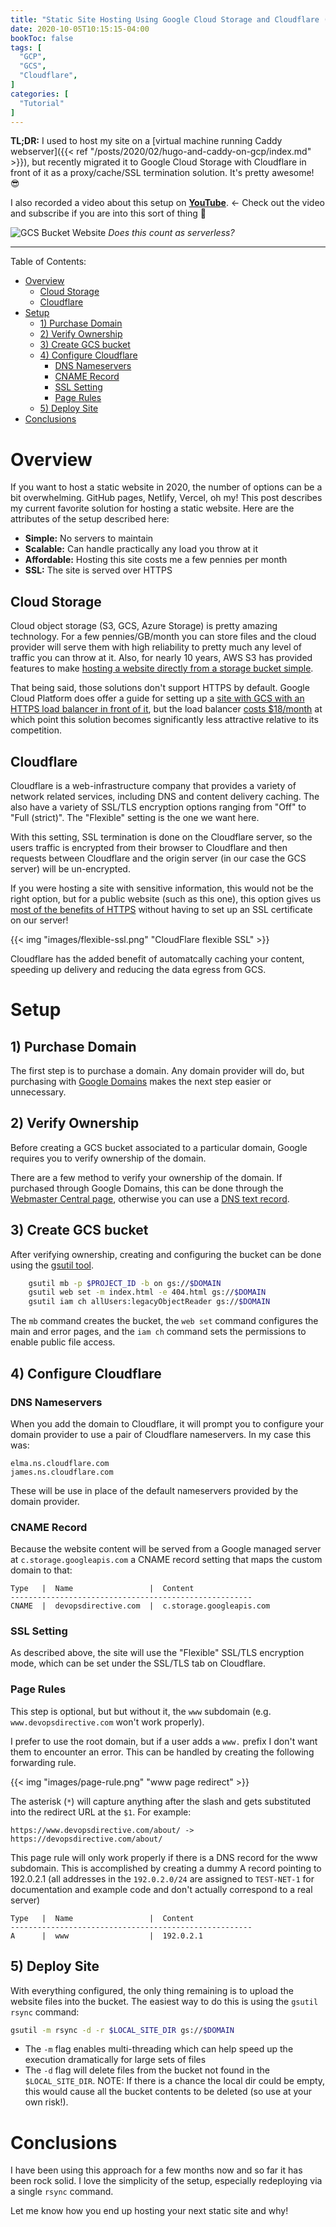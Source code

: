 ```yaml
---
title: "Static Site Hosting Using Google Cloud Storage and Cloudflare (with SSL!)"
date: 2020-10-05T10:15:15-04:00
bookToc: false
tags: [
  "GCP",
  "GCS",
  "Cloudflare",
]
categories: [
  "Tutorial"
]
---
```


**TL;DR:** I used to host my site on a [virtual machine running Caddy webserver]({{< ref "/posts/2020/02/hugo-and-caddy-on-gcp/index.md" >}}), but recently migrated it to Google Cloud Storage with Cloudflare in front of it as a proxy/cache/SSL termination solution. It's pretty awesome! 😎

I also recorded a video about this setup on **[YouTube](https://www.youtube.com/watch?v=sUr4GBzEqNs)**. ← Check out the video and subscribe if you are into this sort of thing 🙏

![GCS Bucket Website](/static/images/gcs-site.png)
*Does this count as serverless?*

<!--more--> 

---

Table of Contents:
- [Overview](#overview)
  - [Cloud Storage](#cloud-storage)
  - [Cloudflare](#cloudflare)
- [Setup](#setup)
  - [1) Purchase Domain](#1-purchase-domain)
  - [2) Verify Ownership](#2-verify-ownership)
  - [3) Create GCS bucket](#3-create-gcs-bucket)
  - [4) Configure Cloudflare](#4-configure-cloudflare)
    - [DNS Nameservers](#dns-nameservers)
    - [CNAME Record](#cname-record)
    - [SSL Setting](#ssl-setting)
    - [Page Rules](#page-rules)
  - [5) Deploy Site](#5-deploy-site)
- [Conclusions](#conclusions)

# Overview

If you want to host a static website in 2020, the number of options can be a bit overwhelming. GitHub pages, Netlify, Vercel, oh my! This post describes my current favorite solution for hosting a static website. Here are the attributes of the setup described here:

- **Simple:** No servers to maintain
- **Scalable:** Can handle practically any load you throw at it
- **Affordable:** Hosting this site costs me a few pennies per month
- **SSL:** The site is served over HTTPS

## Cloud Storage

Cloud object storage (S3, GCS, Azure Storage) is pretty amazing technology. For a few pennies/GB/month you can store files and the cloud provider will serve them with high reliability to pretty much any level of traffic you can throw at it. Also, for nearly 10 years, AWS S3 has provided features to make [hosting a website directly from a storage bucket simple](https://aws.amazon.com/blogs/aws/host-your-static-website-on-amazon-s3/). 

That being said, those solutions don't support HTTPS by default. Google Cloud Platform does offer a guide for setting up a [site with GCS with an HTTPS load balancer in front of it](https://cloud.google.com/storage/docs/hosting-static-website), but the load balancer [costs $18/month](https://cloud.google.com/vpc/network-pricing#lb) at which point this solution becomes significantly less attractive relative to its competition.

## Cloudflare

Cloudflare is a web-infrastructure company that provides a variety of network related services, including DNS and content delivery caching. The also have a variety of SSL/TLS encryption options ranging from "Off" to "Full (strict)". The "Flexible" setting is the one we want here. 

With this setting, SSL termination is done on the Cloudflare server, so the users traffic is encrypted from their browser to Cloudflare and then requests between Cloudflare and the origin server (in our case the GCS server) will be un-encrypted.

If you were hosting a site with sensitive information, this would not be the right option, but for a public website (such as this one), this option gives us [most of the benefits of HTTPS](https://doesmysiteneedhttps.com/) without having to set up an SSL certificate on our server!

{{< img "images/flexible-ssl.png" "CloudFlare flexible SSL" >}}

Cloudflare has the added benefit of automatcally caching your content, speeding up delivery and reducing the data egress from GCS.

# Setup

## 1) Purchase Domain 

The first step is to purchase a domain. Any domain provider will do, but purchasing with [Google Domains](https://domains.google/) makes the next step easier or unnecessary. 

## 2) Verify Ownership

Before creating a GCS bucket associated to a particular domain, Google requires you to verify ownership of the domain.

There are a few method to verify your ownership of the domain. If purchased through Google Domains, this can be done through the [Webmaster Central page](https://www.google.com/webmasters/verification/home), otherwise you can use a [DNS text record](https://cloud.google.com/identity/docs/verify-domain-txt). 

## 3) Create GCS bucket

After verifying ownership, creating and configuring the bucket can be done using the [gsutil tool](https://cloud.google.com/storage/docs/gsutil).

```bash
	gsutil mb -p $PROJECT_ID -b on gs://$DOMAIN
	gsutil web set -m index.html -e 404.html gs://$DOMAIN
	gsutil iam ch allUsers:legacyObjectReader gs://$DOMAIN
```

The `mb` command creates the bucket, the `web set` command configures the main and error pages, and the `iam ch` command sets the permissions to enable public file access.

## 4) Configure Cloudflare

### DNS Nameservers

When you add the domain to Cloudflare, it will prompt you to configure your domain provider to use a pair of Cloudflare nameservers. In my case this was:

```
elma.ns.cloudflare.com
james.ns.cloudflare.com
```

These will be use in place of the default nameservers provided by the domain provider.

### CNAME Record

Because the website content will be served from a Google managed server at `c.storage.googleapis.com` a CNAME record setting that maps the custom domain to that:

```
Type   |  Name                 |  Content
------------------------------------------------------
CNAME  |  devopsdirective.com  |  c.storage.googleapis.com  
``` 

### SSL Setting

As described above, the site will use the "Flexible" SSL/TLS encryption mode, which can be set under the SSL/TLS tab on Cloudflare.

### Page Rules

This step is optional, but but without it, the `www` subdomain (e.g. `www.devopsdirective.com` won't work properly).

I prefer to use the root domain, but if a user adds a `www.` prefix I don't want them to encounter an error. This can be handled by creating the following forwarding rule.

{{< img "images/page-rule.png" "www page redirect" >}}

The asterisk (`*`) will capture anything after the slash and gets substituted into the redirect URL at the `$1`. For example:

```
https://www.devopsdirective.com/about/ -> https://devopsdirective.com/about/
```

This page rule will only work properly if there is a DNS record for the www subdomain. This is accomplished by creating a dummy A record pointing to 192.0.2.1 (all addresses in the `192.0.2.0/24` are assigned to `TEST-NET-1` for documentation and example code and don't actually correspond to a real server)

```
Type   |  Name                 |  Content
------------------------------------------------------
A      |  www                  |  192.0.2.1
``` 

## 5) Deploy Site

With everything configured, the only thing remaining is to upload the website files into the bucket. The easiest way to do this is using the `gsutil rsync` command:

```bash
gsutil -m rsync -d -r $LOCAL_SITE_DIR gs://$DOMAIN
```

- The `-m` flag enables multi-threading which can help speed up the execution dramatically for large sets of files
- The `-d` flag will delete files from the bucket not found in the `$LOCAL_SITE_DIR`. NOTE: If there is a chance the local dir could be empty, this would cause all the bucket contents to be deleted (so use at your own risk!).

# Conclusions

I have been using this approach for a few months now and so far it has been rock solid. I love the simplicity of the setup, especially redeploying via a single `rsync` command.

Let me know how you end up hosting your next static site and why!

